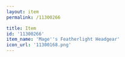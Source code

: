 ```yaml
---
layout: item
permalink: /11300266

title: Item
id: '11300266'
item_name: 'Mage''s Featherlight Headgear'
icon_url: '11300168.png'
---
```

